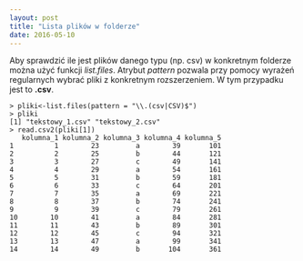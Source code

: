 ```yaml
---
layout: post
title: "Lista plików w folderze"
date: 2016-05-10
---
```


Aby sprawdzić ile jest plików danego typu (np. csv) w konkretnym folderze można użyć funkcji _list.files_. Atrybut _pattern_ pozwala przy pomocy wyrażeń regularnych wybrać pliki z konkretnym rozszerzeniem. W tym przypadku jest to __.csv__.

```
> pliki<-list.files(pattern = "\\.(csv|CSV)$")
> pliki
[1] "tekstowy_1.csv" "tekstowy_2.csv"
> read.csv2(pliki[1])
   kolumna_1 kolumna_2 kolumna_3 kolumna_4 kolumna_5
1          1        23         a        39       101
2          2        25         b        44       121
3          3        27         c        49       141
4          4        29         a        54       161
5          5        31         b        59       181
6          6        33         c        64       201
7          7        35         a        69       221
8          8        37         b        74       241
9          9        39         c        79       261
10        10        41         a        84       281
11        11        43         b        89       301
12        12        45         c        94       321
13        13        47         a        99       341
14        14        49         b       104       361
```
